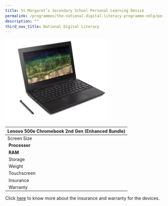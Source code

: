 ```yaml
---
title: St Margaret’s Secondary School Personal Learning Device
permalink: /programmes/the-national-digital-literacy-programme-ndlp/personal-learning-device/
description: ""
third_nav_title: National Digital Literacy
---
```

![Lenova 500e.png](/images/Lenova%20500e.png)  

| Lenovo 500e Chromebook 2nd Gen (Enhanced Bundle) |
| --- |
| Screen Size | 11.6" |
|  **Processor** | **Intel N4120**  |
|  **RAM** | **8 GB**  |
|  Storage | 64 GB  |
|  Weight | 1.31 kg  |
|  Touchscreen | Yes  |
|  Insurance | 3 years  |
|  Warranty | 3 years  |

  
Click [here](/files/Device%20Insurance%20Warranty%20and%20Support%20Information%20cao%2029062022.pdf) to know more about the insurance and warranty for the devices.